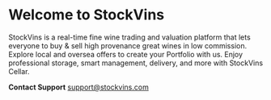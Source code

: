 # Welcome to StockVins

StockVins is a real-time fine wine trading and valuation platform that lets everyone to buy & sell high provenance great wines in low commission. Explore local and oversea offers to create your Portfolio with us. Enjoy professional storage, smart management, delivery, and more with StockVins Cellar.

**Contact Support**
support@stockvins.com
